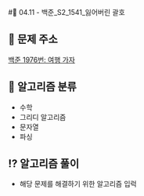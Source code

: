 #🌹 04.11 - 백준_S2_1541_잃어버린 괄호

## 📝 문제 주소

[백준 1976번: 여행 가자](https://www.acmicpc.net/problem/1541)

## 📝 알고리즘 분류

- 수학
- 그리디 알고리즘
- 문자열
- 파싱

## ⁉️ 알고리즘 풀이

- 해당 문제를 해결하기 위한 알고리즘 입럭